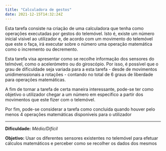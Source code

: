 ```yaml
---
title: "Calculadora de gestos"
date: 2021-12-15T14:32:24Z
---
```


Esta tarefa consiste na criação de uma calculadora que tenha como operações executadas por gestos do telemóvel.
Isto é, existe um número inicial visivel ao utilizador e, de acordo com um movimento do telemóvel que este o faça, irá executar sobre o número uma operação matemática como o incremento ou decremento.

Esta tarefa visa apresentar como se recolhe informação dos sensores do telmóvel, como o acelerómetro ou do giroscópio.
Por isso, é possível que o grau de dificuldade seja variada para a esta tarefa - desde de movimentos unidimenssionais a rotações - contando no total de 6 graus de liberdade para operações matemáticas.

A fim de tornar a tarefa de certa maneira interessante, pode-se ter como objetivo o utilizador chegar a um número em especifico a partir dos movimentos que este fizer com o telemóvel.

Por fim, pode-se considerar a tarefa como concluida quando houver pelo menos 4 operações matemáticas disponiveis para o utilizador 

---
**Dificuldade:** *Médio/Difícil*

**Objetivo:** Usar os diferentes sensores existentes no telemóvel para efetuar cálculos matemáticos e perceber como se recolher os dados dos mesmos